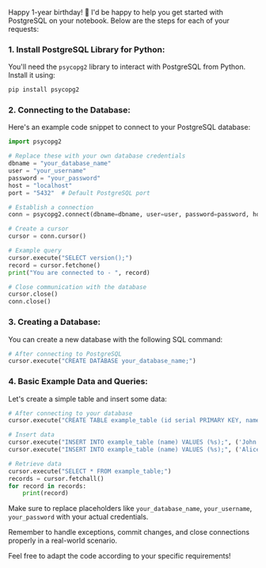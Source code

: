 Happy 1-year birthday! 🎉 I'd be happy to help you get started with PostgreSQL on your notebook. Below are the steps for each of your requests:

### 1. Install PostgreSQL Library for Python:

You'll need the `psycopg2` library to interact with PostgreSQL from Python. Install it using:

```bash
pip install psycopg2
```

### 2. Connecting to the Database:

Here's an example code snippet to connect to your PostgreSQL database:

```python
import psycopg2

# Replace these with your own database credentials
dbname = "your_database_name"
user = "your_username"
password = "your_password"
host = "localhost"
port = "5432"  # Default PostgreSQL port

# Establish a connection
conn = psycopg2.connect(dbname=dbname, user=user, password=password, host=host, port=port)

# Create a cursor
cursor = conn.cursor()

# Example query
cursor.execute("SELECT version();")
record = cursor.fetchone()
print("You are connected to - ", record)

# Close communication with the database
cursor.close()
conn.close()
```

### 3. Creating a Database:

You can create a new database with the following SQL command:

```python
# After connecting to PostgreSQL
cursor.execute("CREATE DATABASE your_database_name;")
```

### 4. Basic Example Data and Queries:

Let's create a simple table and insert some data:

```python
# After connecting to your database
cursor.execute("CREATE TABLE example_table (id serial PRIMARY KEY, name VARCHAR);")

# Insert data
cursor.execute("INSERT INTO example_table (name) VALUES (%s);", ('John',))
cursor.execute("INSERT INTO example_table (name) VALUES (%s);", ('Alice',))

# Retrieve data
cursor.execute("SELECT * FROM example_table;")
records = cursor.fetchall()
for record in records:
    print(record)
```

Make sure to replace placeholders like `your_database_name`, `your_username`, `your_password` with your actual credentials.

Remember to handle exceptions, commit changes, and close connections properly in a real-world scenario.

Feel free to adapt the code according to your specific requirements!
